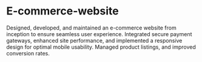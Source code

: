 # E-commerce-website
Designed, developed, and maintained an e-commerce website from inception to ensure seamless user experience. Integrated secure payment gateways, enhanced site performance, and implemented a responsive design for optimal mobile usability. Managed product listings, and improved conversion rates. 
